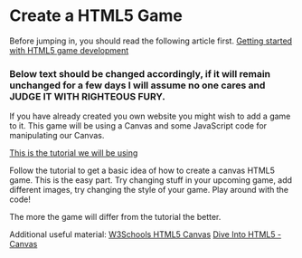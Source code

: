 Create a HTML5 Game
=================

Before jumping in, you should read the following article first.
[Getting started with HTML5 game development](https://hacks.mozilla.org/2013/09/getting-started-with-html5-game-development/)

### Below text should be changed accordingly, if it will remain unchanged for a few days I will assume no one cares and JUDGE IT WITH RIGHTEOUS FURY.

If you have already created you own website you might wish to add a game to it.
This game will be using a Canvas and some JavaScript code for manipulating our Canvas.

[This is the tutorial we will be using](http://www.lostdecadegames.com/how-to-make-a-simple-html5-canvas-game/)

Follow the tutorial to get a basic idea of how to create a canvas HTML5 game. This is the easy part.
Try changing stuff in your upcoming game, add different images, try changing the style of your game. Play around with the code!

The more the game will differ from the tutorial the better.

Additional useful material:
[W3Schools HTML5 Canvas](http://www.w3schools.com/html/html5_canvas.asp)
[Dive Into HTML5 - Canvas](http://diveintohtml5.info/canvas.html)
